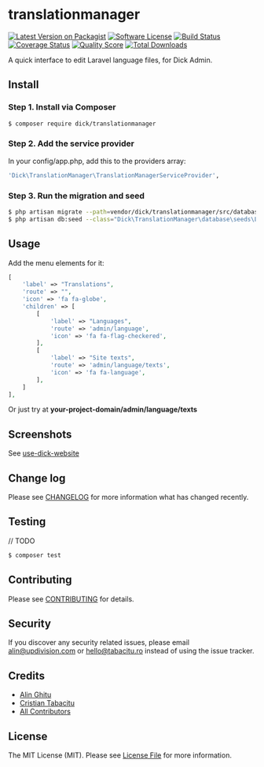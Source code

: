 # translationmanager

[![Latest Version on Packagist][ico-version]][link-packagist]
[![Software License][ico-license]](LICENSE.md)
[![Build Status][ico-travis]][link-travis]
[![Coverage Status][ico-scrutinizer]][link-scrutinizer]
[![Quality Score][ico-code-quality]][link-code-quality]
[![Total Downloads][ico-downloads]][link-downloads]

A quick interface to edit Laravel language files, for Dick Admin.


## Install

### Step 1. Install via Composer

``` bash
$ composer require dick/translationmanager
```

### Step 2. Add the service provider 

In your config/app.php, add this to the providers array:

``` bash
'Dick\TranslationManager\TranslationManagerServiceProvider',
```

### Step 3. Run the migration and seed

``` bash
$ php artisan migrate --path=vendor/dick/translationmanager/src/database/migrations
$ php artisan db:seed --class="Dick\TranslationManager\database\seeds\LanguageTableSeeder"
```


## Usage

Add the menu elements for it:

``` php
[
    'label' => "Translations",
    'route' => "",
    'icon' => 'fa fa-globe',
    'children' => [
        [
            'label' => "Languages",
            'route' => 'admin/language',
            'icon' => 'fa fa-flag-checkered',
        ],
        [
            'label' => "Site texts",
            'route' => 'admin/language/texts',
            'icon' => 'fa fa-language',
        ],
    ]
],
```

Or just try at **your-project-domain/admin/language/texts**

## Screenshots

See [use-dick-website](usedick.com)

## Change log

Please see [CHANGELOG](CHANGELOG.md) for more information what has changed recently.


## Testing

// TODO

``` bash
$ composer test
```


## Contributing

Please see [CONTRIBUTING](CONTRIBUTING.md) for details.


## Security

If you discover any security related issues, please email alin@updivision.com or hello@tabacitu.ro instead of using the issue tracker.


## Credits

- [Alin Ghitu][link-author]
- [Cristian Tabacitu][link-author-2]
- [All Contributors][link-contributors]


## License

The MIT License (MIT). Please see [License File](LICENSE.md) for more information.

[use-dick-website]: http://usedick.com
[ico-version]: https://img.shields.io/packagist/v/dick/translationmanager.svg?style=flat-square
[ico-license]: https://img.shields.io/badge/license-MIT-brightgreen.svg?style=flat-square
[ico-travis]: https://img.shields.io/travis/dick/translationmanager/master.svg?style=flat-square
[ico-scrutinizer]: https://img.shields.io/scrutinizer/coverage/g/dick/translationmanager.svg?style=flat-square
[ico-code-quality]: https://img.shields.io/scrutinizer/g/dick/translationmanager.svg?style=flat-square
[ico-downloads]: https://img.shields.io/packagist/dt/dick/translationmanager.svg?style=flat-square

[link-packagist]: https://packagist.org/packages/dick/translationmanager
[link-travis]: https://travis-ci.org/dick/translationmanager
[link-scrutinizer]: https://scrutinizer-ci.com/g/dick/translationmanager/code-structure
[link-code-quality]: https://scrutinizer-ci.com/g/dick/translationmanager
[link-downloads]: https://packagist.org/packages/dick/translationmanager
[link-author]: https://github.com/ghitu
[link-author-2]: https://github.com/tabacitu
[link-contributors]: ../../contributors
